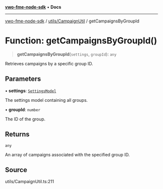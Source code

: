 [**vwo-fme-node-sdk**](../../../README.md) • **Docs**

---

[vwo-fme-node-sdk](../../../modules.md) / [utils/CampaignUtil](../README.md) / getCampaignsByGroupId

# Function: getCampaignsByGroupId()

> **getCampaignsByGroupId**(`settings`, `groupId`): `any`

Retrieves campaigns by a specific group ID.

## Parameters

• **settings**: [`SettingsModel`](../../../models/settings/SettingsModel/classes/SettingsModel.md)

The settings model containing all groups.

• **groupId**: `number`

The ID of the group.

## Returns

`any`

An array of campaigns associated with the specified group ID.

## Source

utils/CampaignUtil.ts:211
